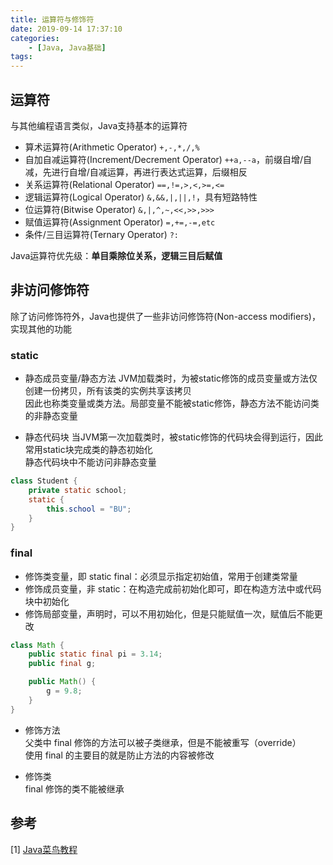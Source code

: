 ```yaml
---
title: 运算符与修饰符
date: 2019-09-14 17:37:10
categories: 
    - [Java, Java基础]
tags:
---
```

## 运算符
与其他编程语言类似，Java支持基本的运算符
- 算术运算符(Arithmetic Operator) `+,-,*,/,%`
- 自加自减运算符(Increment/Decrement Operator) `++a,--a`，前缀自增/自减，先进行自增/自减运算，再进行表达式运算，后缀相反
- 关系运算符(Relational Operator) `==,!=,>,<,>=,<=`
- 逻辑运算符(Logical Operator) `&,&&,|,||,!`，具有短路特性
- 位运算符(Bitwise Operator) `&,|,^,~,<<,>>,>>>`
- 赋值运算符(Assignment Operator) `=,+=,-=,etc`
- 条件/三目运算符(Ternary Operator) `?:`

Java运算符优先级：__单目乘除位关系，逻辑三目后赋值__

## 非访问修饰符
除了访问修饰符外，Java也提供了一些非访问修饰符(Non-access modifiers)，实现其他的功能

### static
- 静态成员变量/静态方法
JVM加载类时，为被static修饰的成员变量或方法仅创建一份拷贝，所有该类的实例共享该拷贝  
因此也称类变量或类方法。局部变量不能被static修饰，静态方法不能访问类的非静态变量

- 静态代码块
当JVM第一次加载类时，被static修饰的代码块会得到运行，因此常用static块完成类的静态初始化  
静态代码块中不能访问非静态变量
```java
class Student {
    private static school;
    static {
        this.school = "BU";
    }
}
```

### final
- 修饰类变量，即 static final：必须显示指定初始值，常用于创建类常量
- 修饰成员变量，非 static：在构造完成前初始化即可，即在构造方法中或代码块中初始化
- 修饰局部变量，声明时，可以不用初始化，但是只能赋值一次，赋值后不能更改
    
```java
class Math {
    public static final pi = 3.14;
    public final g;

    public Math() {
        g = 9.8;
    }
}

```
- 修饰方法  
父类中 final 修饰的方法可以被子类继承，但是不能被重写（override）  
使用 final 的主要目的就是防止方法的内容被修改

- 修饰类  
final 修饰的类不能被继承

## 参考
[1] [Java菜鸟教程](https://www.runoob.com/java/java-operators.html)